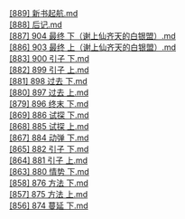 [[889] 新书起航.md](https://github.com/auto-bot-ty/qidian-chapterReview/blob/master/output/1024088056/%5B889%5D%20%E6%96%B0%E4%B9%A6%E8%B5%B7%E8%88%AA.md)<br>
[[888] 后记.md](https://github.com/auto-bot-ty/qidian-chapterReview/blob/master/output/1024088056/%5B888%5D%20%E5%90%8E%E8%AE%B0.md)<br>
[[887] 904 最终 下（谢上仙齐天的白银盟）.md](https://github.com/auto-bot-ty/qidian-chapterReview/blob/master/output/1024088056/%5B887%5D%20904%20%E6%9C%80%E7%BB%88%20%E4%B8%8B%EF%BC%88%E8%B0%A2%E4%B8%8A%E4%BB%99%E9%BD%90%E5%A4%A9%E7%9A%84%E7%99%BD%E9%93%B6%E7%9B%9F%EF%BC%89.md)<br>
[[886] 903 最终 上（谢上仙齐天的白银盟）.md](https://github.com/auto-bot-ty/qidian-chapterReview/blob/master/output/1024088056/%5B886%5D%20903%20%E6%9C%80%E7%BB%88%20%E4%B8%8A%EF%BC%88%E8%B0%A2%E4%B8%8A%E4%BB%99%E9%BD%90%E5%A4%A9%E7%9A%84%E7%99%BD%E9%93%B6%E7%9B%9F%EF%BC%89.md)<br>
[[883] 900 引子 下.md](https://github.com/auto-bot-ty/qidian-chapterReview/blob/master/output/1024088056/%5B883%5D%20900%20%E5%BC%95%E5%AD%90%20%E4%B8%8B.md)<br>
[[882] 899 引子 上.md](https://github.com/auto-bot-ty/qidian-chapterReview/blob/master/output/1024088056/%5B882%5D%20899%20%E5%BC%95%E5%AD%90%20%E4%B8%8A.md)<br>
[[881] 898 过去 下.md](https://github.com/auto-bot-ty/qidian-chapterReview/blob/master/output/1024088056/%5B881%5D%20898%20%E8%BF%87%E5%8E%BB%20%E4%B8%8B.md)<br>
[[880] 897 过去 上.md](https://github.com/auto-bot-ty/qidian-chapterReview/blob/master/output/1024088056/%5B880%5D%20897%20%E8%BF%87%E5%8E%BB%20%E4%B8%8A.md)<br>
[[879] 896 终末 下.md](https://github.com/auto-bot-ty/qidian-chapterReview/blob/master/output/1024088056/%5B879%5D%20896%20%E7%BB%88%E6%9C%AB%20%E4%B8%8B.md)<br>
[[869] 886 试探 下.md](https://github.com/auto-bot-ty/qidian-chapterReview/blob/master/output/1024088056/%5B869%5D%20886%20%E8%AF%95%E6%8E%A2%20%E4%B8%8B.md)<br>
[[868] 885 试探 上.md](https://github.com/auto-bot-ty/qidian-chapterReview/blob/master/output/1024088056/%5B868%5D%20885%20%E8%AF%95%E6%8E%A2%20%E4%B8%8A.md)<br>
[[867] 884 动弹 下.md](https://github.com/auto-bot-ty/qidian-chapterReview/blob/master/output/1024088056/%5B867%5D%20884%20%E5%8A%A8%E5%BC%B9%20%E4%B8%8B.md)<br>
[[865] 882 引子 下.md](https://github.com/auto-bot-ty/qidian-chapterReview/blob/master/output/1024088056/%5B865%5D%20882%20%E5%BC%95%E5%AD%90%20%E4%B8%8B.md)<br>
[[864] 881 引子 上.md](https://github.com/auto-bot-ty/qidian-chapterReview/blob/master/output/1024088056/%5B864%5D%20881%20%E5%BC%95%E5%AD%90%20%E4%B8%8A.md)<br>
[[863] 880 情势 下.md](https://github.com/auto-bot-ty/qidian-chapterReview/blob/master/output/1024088056/%5B863%5D%20880%20%E6%83%85%E5%8A%BF%20%E4%B8%8B.md)<br>
[[858] 876 方法 下.md](https://github.com/auto-bot-ty/qidian-chapterReview/blob/master/output/1024088056/%5B858%5D%20876%20%E6%96%B9%E6%B3%95%20%E4%B8%8B.md)<br>
[[857] 875 方法 上.md](https://github.com/auto-bot-ty/qidian-chapterReview/blob/master/output/1024088056/%5B857%5D%20875%20%E6%96%B9%E6%B3%95%20%E4%B8%8A.md)<br>
[[856] 874 蔓延 下.md](https://github.com/auto-bot-ty/qidian-chapterReview/blob/master/output/1024088056/%5B856%5D%20874%20%E8%94%93%E5%BB%B6%20%E4%B8%8B.md)<br>
